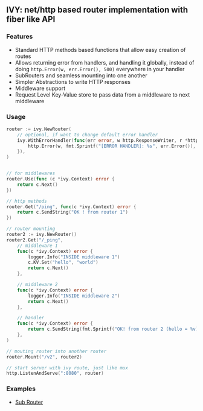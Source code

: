 ## IVY: net/http based router implementation with fiber like API

### Features

- Standard HTTP methods based functions that allow easy creation of routes
- Allows returning error from handlers, and handling it globally, instead of doing `http.Error(w, err.Error(), 500)` everywhere in your handler
- SubRouters and seamless mounting into one another
- Simpler Abstractions to write HTTP responses
- Middleware support
- Request Level Key-Value store to pass data from a middleware to next middleware

### Usage

```go
router := ivy.NewRouter(
    // optional, if want to change default error handler
    ivy.WithErrorHandler(func(err error, w http.ResponseWriter, r *http.Request) {
	    http.Error(w, fmt.Sprintf("[ERROR HANDLER]: %s", err.Error()), 500)
    }),
)


// for middlewares
router.Use(func (c *ivy.Context) error {
	return c.Next()
})

// http methods
router.Get("/ping", func(c *ivy.Context) error {
	return c.SendString("OK ! from router 1")
})

// router mounting
router2 := ivy.NewRouter()
router2.Get("/_ping",
	// middleware 1
	func(c *ivy.Context) error {
		logger.Info("INSIDE middleware 1")
		c.KV.Set("hello", "world")
		return c.Next()
	},

	// middleware 2
	func(c *ivy.Context) error {
		logger.Info("INSIDE middleware 2")
		return c.Next()
	},

	// handler
	func(c *ivy.Context) error {
		return c.SendString(fmt.Sprintf("OK! from router 2 (hello = %v)", c.KV.Get("hello")))
	},
)

// mouting router into another router
router.Mount("/v2", router2)

// start server with ivy route, just like mux
http.ListenAndServe(":8080", router)
```

### Examples

- [Sub Router](./examples/sub-router)
